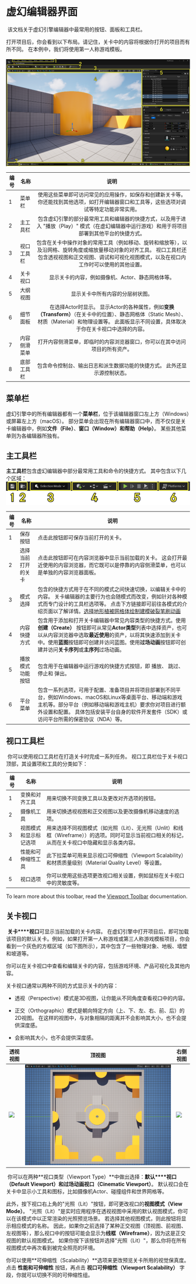 # 虚幻编辑器界面

​	该文档关于虚幻引擎编辑器中最常用的按钮、面板和工具栏。

​	打开项目后，你会看到以下布局。请记住，关卡中的内容将根据你打开的项目而有所不同。 在本例中，我们将使用第一人称游戏模板。

![](.\asset\editor-layout.png.png)

| 编号 | 名称         |                             说明                             |
| ---- | ------------ | :----------------------------------------------------------: |
| 1    | 菜单栏       | 使用这些菜单即可访问常见的应用操作，如保存和创建新关卡等。 你还能找到其他选项，如打开编辑器窗口和工具等，这些选项对调试等特定功能非常实用。 |
| 2    | 主工具栏     | 包含虚幻引擎的部分最常用工具和编辑器的快捷方式，以及用于进入 "播放（Play）" 模式（在虚幻编辑器中运行游戏）和用于将项目部署到其他平台的快捷方式。 |
| 3    | 视口工具栏   | 包含在关卡中操作对象的常用工具（例如移动、旋转和缩放等），以及沿网格、旋转角度或缩放量移动对象的对齐工具。 视口工具栏还包含透视视图和正交视图、调试和可视化视图模式，以及在视口内工作时可以使用的其他设置。 |
| 4    | 关卡视口     |      显示关卡的内容，例如摄像机、Actor、静态网格体等。       |
| 5    | 大纲视图     |               显示关卡中所有内容的分层树状图。               |
| 6    | 细节面板     | 在选择Actor时显示。 显示Actor的各种属性，例如**变换（Transform）**（在关卡中的位置）、静态网格体（Static Mesh）、材质（Material）和物理设置等。 此面板显示不同设置，具体取决于你在关卡视口中选择的内容。 |
| 7    | 内容侧滑菜单 | 打开内容侧滑菜单，即临时的内容浏览器窗口，你可以在其中访问项目的所有资产。 |
| 8    | 底部工具栏   | 包含命令控制台、输出日志和派生数据功能的快捷方式。 此外还显示源控制状态。 |

## 菜单栏

虚幻引擎中的所有编辑器都有一个**菜单栏**，位于该编辑器窗口左上方（Windows）或屏幕左上方（macOS）。 部分菜单会出现在所有编辑器窗口中，而不仅仅是关卡编辑器中，例如**文件（File）**、**窗口（Window）**和**帮助（Help）**。 某些其他菜单则为各编辑器所独有。

## 主工具栏

**主工具栏**包含虚幻编辑器中部分最常用工具和命令的快捷方式。 其中包含以下几个区域：![](.\asset\unreal-engine-main-toolbar.png.png)

| 编号 | 名称               | 说明                                                         |
| ---- | ------------------ | ------------------------------------------------------------ |
| 1    | 保存按钮           | 点击此按钮即可保存当前打开的关卡。                           |
| 2    | 选择当前打开的关卡 | 点击此按钮即可在内容浏览器中显示当前加载的关卡。 这会打开最近使用的内容浏览器，而它既可以是停靠的内容侧滑菜单，也可以是单独的内容浏览器面板。 |
| 3    | 模式选择           | 包含的快捷方式用于在不同的模式之间快速切换，以编辑关卡中的内容。 关卡编辑器的主要行为也会随模式而改变，例如针对各种模式而专门设计的工具栏选项等。 点击下方链接即可前往各模式的介绍页面以了解详情。[选择](https://dev.epicgames.com/documentation/zh-cn/unreal-engine/select-mode-in-unreal-engine)[地形](https://dev.epicgames.com/documentation/zh-cn/unreal-engine/landscape-quick-start-guide-in-unreal-engine)[植被](https://dev.epicgames.com/documentation/zh-cn/unreal-engine/foliage-mode-in-unreal-engine)[网格体绘制](https://dev.epicgames.com/documentation/zh-cn/unreal-engine/mesh-paint-mode-in-unreal-engine)[建模](https://dev.epicgames.com/documentation/zh-cn/unreal-engine/modeling-mode-quick-start-in-unreal-engine)[破裂](https://dev.epicgames.com/documentation/zh-cn/unreal-engine/fracture-mode-selection-tools-user-guide)[笔刷](https://dev.epicgames.com/documentation/zh-cn/unreal-engine/geometry-brush-actors-in-unreal-engine)[动画](https://dev.epicgames.com/documentation/zh-cn/unreal-engine/animation-editor-mode-in-unreal-engine) |
| 4    | 内容快捷方式       | 包含用于添加和打开关卡编辑器中常见内容类型的快捷方式。使用 **创建（Create）** 按钮即可从常见**Actor类型**列表中选择资产，也可以从内容浏览器中选取**最近使用**的资产，以将其快速添加到关卡中。使用**蓝图**按钮即可创建并访问蓝图。使用**过场动画**按钮即可创建并访问**关卡序列**或**主序列**过场动画。 |
| 5    | 播放模式功能按钮   | 包含用于在编辑器中运行游戏的快捷方式按钮，即 播放、 跳过、 停止和 弹出。 |
| 6    | 平台菜单           | 包含一系列选项，可用于配置、准备项目并将项目部署到不同平台，例如Windows、macOS和Linux等桌面平台、移动端和游戏主机等。部分平台（例如移动端和游戏主机）要求你对项目进行额外设置和配置。 具体包括安装平台自身的软件开发套件（SDK）或访问平台所需的保密协议（NDA）等。 |

## 视口工具栏

​	你可以使用视口工具栏在打造关卡时完成一系列任务。 视口工具栏位于关卡视口顶部，其设置项和工具的分类如下：

| 编号 | 名称                   | 说明                                                         |
| ---- | ---------------------- | ------------------------------------------------------------ |
| 1    | 变换和对齐工具         | 用来切换不同变换工具以及更改对齐选项的按钮。                 |
| 2    | 摄像机工具             | 用来切换透视视图和正交视图以及更改摄像机移动速度的选项。     |
| 3    | 视图模式和显示标记选项 | 用来选择不同视图模式（如光照（Lit）、无光照（Unlit）和线框（Wireframe））的选项。同时可显示当前视口相关的标记，从而在关卡视口中隐藏和显示各类内容。 |
| 4    | 性能和可伸缩性工具     | 此下拉菜单可用来显示视口可伸缩性（Viewport Scalability）和材质质量级别（Material Quality Level）等设置。 |
| 5    | 视口选项               | 你可以使用这些选项更改视口相关设置，例如鼠标在关卡视口中的灵敏度等。 |

To learn more about this toolbar, read the [Viewport Toolbar](https://dev.epicgames.com/documentation/zh-cn/unreal-engine/viewport-toolbar) documentation.

## 关卡视口

​	**关卡****视口**可显示当前加载的关卡内容。 在虚幻引擎中打开项目后，即可加载该项目的默认关卡。例如，如果打开第一人称游戏或第三人称游戏模板项目，你会看到一个灰色的方框区域（如下图所示），其中包含了一些物理对象、地板、墙壁和坡道等。

​	你可以在关卡视口中查看和编辑关卡的内容，包括游戏环境、产品可视化及其他内容。

关卡视口通常以两种不同的方式显示关卡的内容：

- 透视（Perspective）模式是3D视图，让你能从不同角度查看视口中的内容。
- 正交（Orthographic）模式是朝向特定方向（上、下、左、右、前、后）的2D视图。 在这样的视图中，与对象相隔的距离并不会影响其大小，也不会提供深度感。

- 会影响其大小，也不会提供深度感。

| 透视视图                              | 顶视图                        | 右侧视图                             |
| ------------------------------------- | ----------------------------- | ------------------------------------ |
| ![](.\asset\perspective-view.png.png) | ![](.\asset\top-view.png.png) | ![](.\asset\right-side-view.png.png) |

​	你可以在两种**视口类型（Viewport Type）**中做出选择：**默认****视口（Default Viewport）**和**过场动画视口（Cinematic Viewport）**。 默认视口会在关卡中显示小工具和图标，比如摄像机Actor、碰撞组件和世界网格等。

​	此外，按下视口右上角的"光照（Lit）"按钮，即可更改视口的**视图模式（View Mode）**。 "光照（Lit）"是实时应用程序在透视视图中采用的默认视图模式，你可以在该模式中以正常渲染的光照预览场景。 若选择其他视图模式，则此按钮将显示相应模式的名称。 因此，如果你之前选择了某种正交视图（顶视图、前视图、左视图等），那么视口中的按钮可能会显示为**线框（Wireframe）**，因为这是正交视图的默认视图模式。 如果你按下该按钮并选择"光照（Lit）"，那么你将在所有视图模式中再次看到被完全照亮的环境。

​	你可以使用**可伸缩性（Scalability）**选项来更改预览关卡所用的视觉保真度。 点击 **性能和可伸缩性** 按钮，再点击 **视口可伸缩性（Viewport Scalability）** 字段，你就可以切换不同的可伸缩性组。